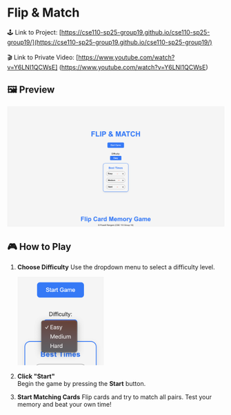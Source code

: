 # Flip & Match

🕹️ Link to Project: [https://cse110-sp25-group19.github.io/cse110-sp25-group19/](https://cse110-sp25-group19.github.io/cse110-sp25-group19/)<br /><br />
🎬 Link to Private Video: [https://www.youtube.com/watch?v=Y6LNI1QCWsE] (https://www.youtube.com/watch?v=Y6LNI1QCWsE)

## 🖼️ Preview

<!-- Replace with actual screenshot -->

![Home Screen Screenshot](homescreen.png)

## 🎮 How to Play

1. **Choose Difficulty**
   Use the dropdown menu to select a difficulty level.

   <!-- ![Dropdown Menu Screenshot](difficulty_dropdown.png) -->
   <img src="difficulty_dropdown.png" alt="difficulty dropdown" width="200"/>

2. **Click "Start"**  
   Begin the game by pressing the **Start** button.

3. **Start Matching Cards**
   Flip cards and try to match all pairs. Test your memory and beat your own time!
